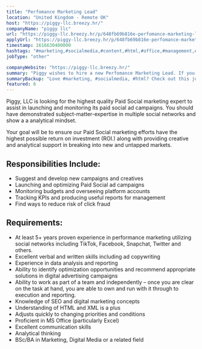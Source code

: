 ```yaml
---
title: "Perfomance Marketing Lead"
location: "United Kingdom - Remote OK"
host: "https://piggy-llc.breezy.hr/"
companyName: "piggy llc"
url: "https://piggy-llc.breezy.hr/p/648fb69b816e-perfomance-marketing-lead"
applyUrl: "https://piggy-llc.breezy.hr/p/648fb69b816e-perfomance-marketing-lead/apply"
timestamp: 1616630400000
hashtags: "#marketing,#socialmedia,#content,#html,#office,#management,#analysis,#monitoring,#optimization"
jobType: "other"

companyWebsite: "https://piggy-llc.breezy.hr/"
summary: "Piggy wishes to hire a new Perfomance Marketing Lead. If you have 5+ years proven experience in performance marketing utilizing social networks including TikTok, Facebook, Snapchat, Twitter and others, consider applying."
summaryBackup: "Love #marketing, #socialmedia, #html? Check out this job post!"
featured: 6
---
```


Piggy, LLC is looking for the highest quality Paid Social marketing expert to assist in launching and monitoring its paid social ad campaigns. You should have demonstrated subject-matter-expertise in multiple social networks and show a a analytical mindset.

Your goal will be to ensure our Paid Social marketing efforts have the highest possible return on investment (ROI.) along with providing creative and analytical support in breaking into new and untapped markets.

## Responsibilities Include:

*   Suggest and develop new campaigns and creatives
*   Launching and optimizing Paid Social ad campaigns
*   Monitoring budgets and overseeing platform accounts
*   Tracking KPIs and producing useful reports for management
*   Find ways to reduce risk of click fraud

## Requirements:

*   At least 5+ years proven experience in performance marketing utilizing social networks including TikTok, Facebook, Snapchat, Twitter and others.
*   Excellent verbal and written skills including ad copywriting
*   Experience in data analysis and reporting
*   Ability to identify optimization opportunities and recommend appropriate solutions in digital advertising campaigns
*   Ability to work as part of a team and independently – once you are clear on the task at hand, you are able to own and run with it through to execution and reporting.
*   Knowledge of SEO and digital marketing concepts
*   Understanding of HTML and XML is a plus
*   Adjusts quickly to changing priorities and conditions
*   Proficient in MS Office (particularly Excel)
*   Excellent communication skills
*   Analytical thinking
*   BSc/BA in Marketing, Digital Media or a related field
